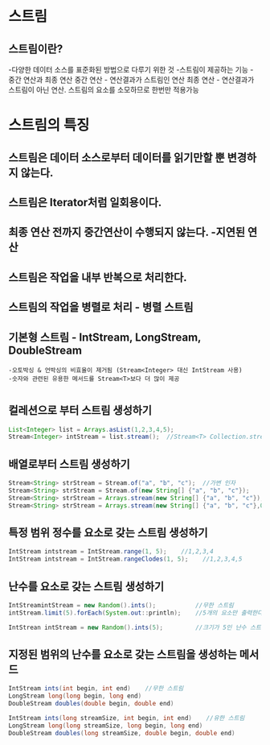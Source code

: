 #  스트림
##  스트림이란? 
  -다양한 데이터 소스를 표준화된 방법으로 다루기 위한 것
  -스트림이 제공하는 기능 - 중간 연산과 최종 연산
  중간 연산 - 연산결과가 스트림인 연산 
  최종 연산 - 연산결과가 스트림이 아닌 연산. 스트림의 요소를 소모하므로 한번만 적용가능
#  
#  스트림의 특징
##  스트림은 데이터 소스로부터 데이터를 읽기만할 뿐 변경하지 않는다.
##  스트림은 Iterator처럼 일회용이다.
##  최종 연산 전까지 중간연산이 수행되지 않는다. -지연된 연산
##  스트림은 작업을 내부 반복으로 처리한다.
##  스트림의 작업을 병렬로 처리 - 병렬 스트림
##  기본형 스트림 - IntStream, LongStream, DoubleStream
    -오토박싱 & 언박싱의 비효율이 제거됨 (Stream<Integer> 대신 IntStream 사용)
    -숫자와 관련된 유용한 메서드를 Stream<T>보다 더 많이 제공
#  
##  컬레션으로 부터 스트림 생성하기
```java
List<Integer> list = Arrays.asList(1,2,3,4,5);
Stream<Integer> intStream = list.stream();  //Stream<T> Collection.stream() 
```
##  배열로부터 스트림 생성하기
```java
Stream<String> strStream = Stream.of("a", "b", "c");  //가변 인자
Stream<String> strStream = Stream.of(new String[] {"a", "b", "c"});
Stream<String> strStream = Arrays.stream(new String[] {"a", "b", "c"});
Stream<String> strStream = Arrays.stream(new String[] {"a", "b", "c"},0,3);
```
##  특정 범위 정수를 요소로 갖는 스트림 생성하기
```java
IntStream intstream = IntStream.range(1, 5);    //1,2,3,4
IntStream intstream = IntStream.rangeClodes(1, 5);    //1,2,3,4,5
```
##  난수를 요소로 갖는 스트림 생성하기
```java
IntStreamintStream = new Random().ints();           //무한 스트림
intStream.limit(5).forEach(System.out::println);    //5개의 요소만 출력한다.

IntStrean intStream = new Random().ints(5);         //크기가 5인 난수 스트림을 반환
```
## 지정된 범위의 난수를 요소로 갖는 스트림을 생성하는 메서드
```java
IntStream ints(int begin, int end)    //무한 스트림
LongStream long(long begin, long end)
DoubleStream doubles(double begin, double end)

IntStream ints(long streamSize, int begin, int end)    //유한 스트림
LongStream long(long streamSize, long begin, long end)
DoubleStream doubles(long streamSize, double begin, double end)
```









  
